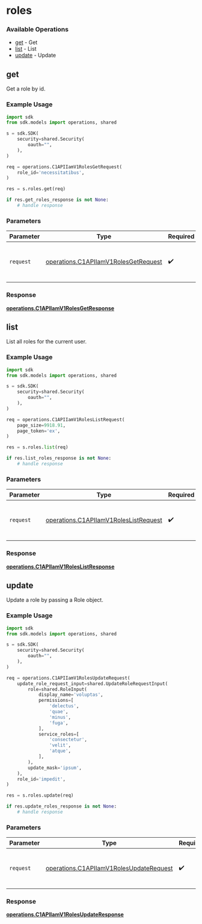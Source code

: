 # roles

### Available Operations

* [get](#get) - Get
* [list](#list) - List
* [update](#update) - Update

## get

Get a role by id.

### Example Usage

```python
import sdk
from sdk.models import operations, shared

s = sdk.SDK(
    security=shared.Security(
        oauth="",
    ),
)

req = operations.C1APIIamV1RolesGetRequest(
    role_id='necessitatibus',
)

res = s.roles.get(req)

if res.get_roles_response is not None:
    # handle response
```

### Parameters

| Parameter                                                                                    | Type                                                                                         | Required                                                                                     | Description                                                                                  |
| -------------------------------------------------------------------------------------------- | -------------------------------------------------------------------------------------------- | -------------------------------------------------------------------------------------------- | -------------------------------------------------------------------------------------------- |
| `request`                                                                                    | [operations.C1APIIamV1RolesGetRequest](../../models/operations/c1apiiamv1rolesgetrequest.md) | :heavy_check_mark:                                                                           | The request object to use for the request.                                                   |


### Response

**[operations.C1APIIamV1RolesGetResponse](../../models/operations/c1apiiamv1rolesgetresponse.md)**


## list

List all roles for the current user.

### Example Usage

```python
import sdk
from sdk.models import operations, shared

s = sdk.SDK(
    security=shared.Security(
        oauth="",
    ),
)

req = operations.C1APIIamV1RolesListRequest(
    page_size=9918.91,
    page_token='ex',
)

res = s.roles.list(req)

if res.list_roles_response is not None:
    # handle response
```

### Parameters

| Parameter                                                                                      | Type                                                                                           | Required                                                                                       | Description                                                                                    |
| ---------------------------------------------------------------------------------------------- | ---------------------------------------------------------------------------------------------- | ---------------------------------------------------------------------------------------------- | ---------------------------------------------------------------------------------------------- |
| `request`                                                                                      | [operations.C1APIIamV1RolesListRequest](../../models/operations/c1apiiamv1roleslistrequest.md) | :heavy_check_mark:                                                                             | The request object to use for the request.                                                     |


### Response

**[operations.C1APIIamV1RolesListResponse](../../models/operations/c1apiiamv1roleslistresponse.md)**


## update

Update a role by passing a Role object.

### Example Usage

```python
import sdk
from sdk.models import operations, shared

s = sdk.SDK(
    security=shared.Security(
        oauth="",
    ),
)

req = operations.C1APIIamV1RolesUpdateRequest(
    update_role_request_input=shared.UpdateRoleRequestInput(
        role=shared.RoleInput(
            display_name='voluptas',
            permissions=[
                'delectus',
                'quae',
                'minus',
                'fuga',
            ],
            service_roles=[
                'consectetur',
                'velit',
                'atque',
            ],
        ),
        update_mask='ipsum',
    ),
    role_id='impedit',
)

res = s.roles.update(req)

if res.update_roles_response is not None:
    # handle response
```

### Parameters

| Parameter                                                                                          | Type                                                                                               | Required                                                                                           | Description                                                                                        |
| -------------------------------------------------------------------------------------------------- | -------------------------------------------------------------------------------------------------- | -------------------------------------------------------------------------------------------------- | -------------------------------------------------------------------------------------------------- |
| `request`                                                                                          | [operations.C1APIIamV1RolesUpdateRequest](../../models/operations/c1apiiamv1rolesupdaterequest.md) | :heavy_check_mark:                                                                                 | The request object to use for the request.                                                         |


### Response

**[operations.C1APIIamV1RolesUpdateResponse](../../models/operations/c1apiiamv1rolesupdateresponse.md)**

